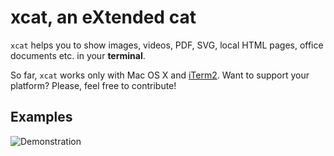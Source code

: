 # xcat, an eXtended cat

`xcat` helps you to show images, videos, PDF, SVG, local HTML pages, office
documents etc. in your **terminal**.

So far, `xcat` works only with Mac OS X and [iTerm2](http://iterm2.com/). Want
to support your platform? Please, feel free to contribute!

## Examples

![Demonstration](http://hywan.github.io/Xcat/Image/Demonstration.png)

